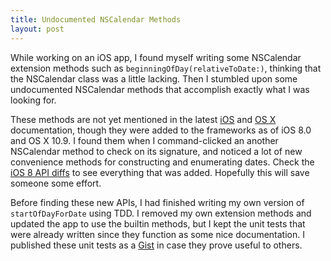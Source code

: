 ```yaml
---
title: Undocumented NSCalendar Methods
layout: post
---
```


While working on an iOS app, I found myself writing some NSCalendar extension methods such as `beginningOfDay(relativeToDate:)`, thinking that the NSCalendar class was a little lacking. Then I stumbled upon some undocumented NSCalendar methods that accomplish exactly what I was looking for.

These methods are not yet mentioned in the latest [iOS][NSCalendar-iOS] and [OS X][NSCalendar-OSX] documentation, though they were added to the frameworks as of iOS 8.0 and OS X 10.9. I found them when I command-clicked an another NSCalendar method to check on its signature, and noticed a lot of new convenience methods for constructing and enumerating dates. Check the [iOS 8 API diffs][diffs] to see everything that was added. Hopefully this will save someone some effort.

Before finding these new APIs, I had finished writing my own version of `startOfDayForDate` using TDD. I removed my own extension methods and updated the app to use the builtin methods, but I kept the unit tests that were already written since they function as some nice documentation. I published these unit tests as a [Gist][] in case they prove useful to others.

[NSCalendar-iOS]: https://developer.apple.com/library/ios/documentation/Cocoa/Reference/Foundation/Classes/NSCalendar_Class/
[NSCalendar-OSX]: https://developer.apple.com/library/mac/documentation/Cocoa/Reference/Foundation/Classes/NSCalendar_Class/
[diffs]: https://developer.apple.com/library/ios/releasenotes/General/iOS80APIDiffs/frameworks/Foundation.html
[Gist]: https://gist.github.com/mmertsock/59a7673df76bc31b14e4
